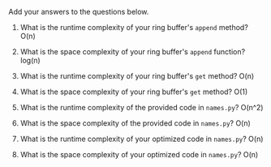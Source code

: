 Add your answers to the questions below.

1. What is the runtime complexity of your ring buffer's `append` method?
O(n)

2. What is the space complexity of your ring buffer's `append` function?
 log(n)

3. What is the runtime complexity of your ring buffer's `get` method?
 O(n)

4. What is the space complexity of your ring buffer's `get` method?
O(1)

5. What is the runtime complexity of the provided code in `names.py`?
O(n^2)

6. What is the space complexity of the provided code in `names.py`?
O(n)

7. What is the runtime complexity of your optimized code in `names.py`?
O(n)

8. What is the space complexity of your optimized code in `names.py`?
O(n)